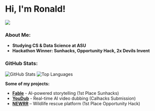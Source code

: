 <h1 align="left">Hi, I'm Ronald!</h1>

<p align="left">
  <a href="https://linkedin.com/in/ronald-mcinnes"><img src="https://img.shields.io/badge/LinkedIn-blue?logo=linkedin&style=for-the-badge"/></a>
</p>

### About Me:
- **Studying CS & Data Science at ASU**
- **Hackathon Winner: Sunhacks, Opportunity Hack, 2x Devils Invent**

### GitHub Stats:
![GitHub Stats](https://github-readme-stats.vercel.app/api?username=RonaldMcInnes&show_icons=true&theme=tokyonight)
![Top Languages](https://github-readme-stats.vercel.app/api/top-langs/?username=RonaldMcInnes&layout=compact&theme=dark)

**Some of my projects:**  
- **[Fable](#)** - AI-powered storytelling (1st Place Sunhacks)
- **[YouDub](#)** - Real-time AI video dubbing (Calhacks Submission)
- **[NEWRR](#)** – Wildlife rescue platform (1st Place Opportunity Hack)
